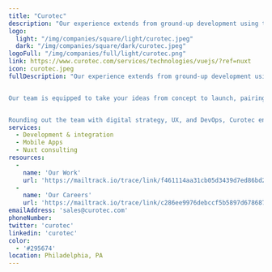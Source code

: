 ```yaml
---
title: "Curotec"
description: "Our experience extends from ground-up development using the Nuxt.js framework to side-by-side collaborations that make in-house teams more productive with Nuxt. Innovation doesn’t stop or start at a company’s size. That’s why our skilled Nuxt.js development team has helped a wide variety of businesses - from enterprises to digital-first startups - realize their vision with highly-usable, seamless, professionally-built applications."
logo: 
  light: "/img/companies/square/light/curotec.jpeg"
  dark: "/img/companies/square/dark/curotec.jpeg"
logoFull: "/img/companies/full/light/curotec.png"
link: https://www.curotec.com/services/technologies/vuejs/?ref=nuxt
icon: curotec.jpeg
fullDescription: "Our experience extends from ground-up development using the Nuxt.js framework to side-by-side collaborations that make in-house teams more productive with Nuxt. Innovation doesn’t stop or start at a company’s size. That’s why our skilled Nuxt.js development team has helped a wide variety of businesses - from enterprises to digital-first startups - realize their vision with highly-usable, seamless, professionally-built applications.


Our team is equipped to take your ideas from concept to launch, pairing the powerful Nuxt.js framework with complementary technologies such as Vue.js, Laravel, Node.js, WordPress, and more as well as deep software planning and design experience to transform your vision into reality. But Curotec can do more than greenfield development, drawing on the comprehensive skill set of our teams and leaders to step in at any stage of development, from planning and design to long-term support.


Rounding out the team with digital strategy, UX, and DevOps, Curotec engineers are positioned to partner with you to create beautiful, functional, and purpose-built applications."
services:
  - Development & integration
  - Mobile Apps
  - Nuxt consulting
resources:
  -
    name: 'Our Work'
    url: 'https://mailtrack.io/trace/link/f461114aa31cb05d3439d7ed86bd2ff7c6a17833?url=https%3A%2F%2Fwww.curotec.com%2Fsuccess-stories%2F&userId=4720085&signature=68df5138ebd29649'
  -
    name: 'Our Careers'
    url: 'https://mailtrack.io/trace/link/c286ee9976debccf5b5897d678687fac74f1b3d2?url=https%3A%2F%2Fwww.curotec.com%2Fcareers%2F&userId=4720085&signature=8cff9122ec5c4e48'
emailAddress: 'sales@curotec.com'
phoneNumber:
twitter: 'curotec'
linkedin: 'curotec'
color:
  - '#295674'
location: Philadelphia, PA
---
```

